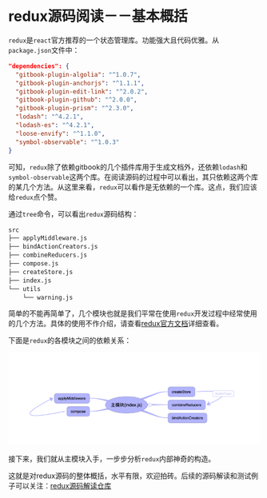 # redux源码阅读－－基本概括

`redux`是`react`官方推荐的一个状态管理库。功能强大且代码优雅。从`package.json`文件中：

```json
"dependencies": {
  "gitbook-plugin-algolia": "^1.0.7",
  "gitbook-plugin-anchorjs": "^1.1.1",
  "gitbook-plugin-edit-link": "^2.0.2",
  "gitbook-plugin-github": "^2.0.0",
  "gitbook-plugin-prism": "^2.3.0",
  "lodash": "^4.2.1",
  "lodash-es": "^4.2.1",
  "loose-envify": "^1.1.0",
  "symbol-observable": "^1.0.3"
}
```

可知，`redux`除了依赖gitbook的几个插件库用于生成文档外，还依赖`lodash`和`symbol-observable`这两个库。在阅读源码的过程中可以看出，其只依赖这两个库的某几个方法。从这里来看，`redux`可以看作是无依赖的一个库。这点，我们应该给`redux`点个赞。

通过`tree`命令，可以看出`redux`源码结构：

```bash
src
├── applyMiddleware.js
├── bindActionCreators.js
├── combineReducers.js
├── compose.js
├── createStore.js
├── index.js
└── utils
    └── warning.js
```

简单的不能再简单了，几个模块也就是我们平常在使用`redux`开发过程中经常使用的几个方法。具体的使用不作介绍，请查看[redux官方文档](http://redux.js.org/docs/introduction/index.html)详细查看。


下面是`redux`的各模块之间的依赖关系：

![redux](/blog/redux1.png)

接下来，我们就从主模块入手，一步步分析`redux`内部神奇的构造。

这就是对redux源码的整体概括，水平有限，欢迎拍砖。后续的源码解读和测试例子可以关注：[redux源码解读仓库](https://github.com/SourceCooode/__redux)
